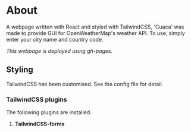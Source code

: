 <!-- @format -->

# About

A webpage written with React and styled with TailwindCSS, 'Cuaca' was made to
provide GUI for OpenWeatherMap's weather API. To use, simply enter your city
name and country code.

_This webpage is deployed using gh-pages._

## Styling

TailwindCSS has been customised. See the config file for detail.

### TailwindCSS plugins

The following plugins are installed.

1. **TailwindCSS-forms**
